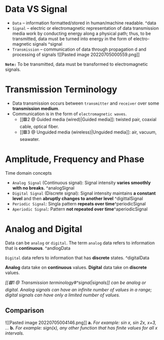 # Data VS Signal
- `Data` – information formatted/stored in human/machine readable. ^data
- `Signal` – electric or electromagnetic representation of data transmission media work by conducting energy along a physical path; thus, to be transmitted, data must be turned into energy in the form of electro-magnetic signals ^signal
- `Transmission` – communication of  data through  propagation d and  processing  of signals
![[Pasted image 20220705000559.png]]

**`Note:`** To be transmitted, data must be transformed to electromagnetic signals.

# Transmission Terminology
- Data transmission occurs between `transmitter` and `receiver` over some **transmission medium**.
- Communication is in the form of `electromagnetic waves`.
	- [[🟩2 @ Guided media (wired)|Guided media]]: twisted pair, coaxial cable, optical fiber.
	- [[🟩3 @ Unguided media (wireless)|Unguided media]]: air, vacuum, seawater.

# Amplitude, Frequency and Phase
Time domain concepts
- `Analog Signal` (Continuous signal): Signal intensity **varies smoothly with no breaks.** ^analogSignal
- `Digital Signal` (Discrete signal): Signal intensity maintains **a constant level** and then **abruptly changes to another level** ^digittalSignal
- `Periodic Signal`: Singla pattern **repeats over time**^periodicSignal
- `Aperiodic Signal`: Pattern  **not repeated over time**^aperiodicSignal

# Analog and Digital
Data can be `analog` or `digital`. 
The term `analog` data refers to information that is **continuous**. ^andlogData

`Digital` data refers to information that has **discrete** states. ^digitalData

**Analog** data take on **continuous** values. **Digital** data take on **discrete** values.

*[[🟩1 @ Transmission terminology#^signal|signals]] can be analog or digital.
Analog signals can have an infinite number of values in a range; digital signals can have only a limited number of values.*

## Comparison
![[Pasted image 20220705004146.png]]
**a.** *For example: sin x, sin 2x, x+3, …*
**b.** *For example: sign(x), any other function that has finite values for all x intervals.*

